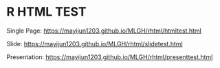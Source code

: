 # R HTML TEST

Single Page:
https://mayijun1203.github.io/MLGH/rhtml/htmltest.html

Slide:
https://mayijun1203.github.io/MLGH/rhtml/slidetest.html

Presentation:
https://mayijun1203.github.io/MLGH/rhtml/presenttest.html
